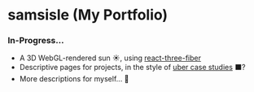# samsisle (My Portfolio)

### In-Progress...
* A 3D WebGL-rendered sun ☀️, using [react-three-fiber](https://github.com/drcmda/react-three-fiber)
* Descriptive pages for projects, in the style of [uber case studies](https://www.uber.design/) ⬛️?
* More descriptions for myself... 🤠
